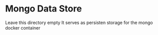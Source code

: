 # Mongo Data Store
Leave this directory empty
It serves as persisten storage for the mongo docker container